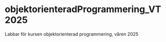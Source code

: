 # objektorienteradProgrammering_VT2025
Labbar för kursen objektorienterad programmering, våren 2025
